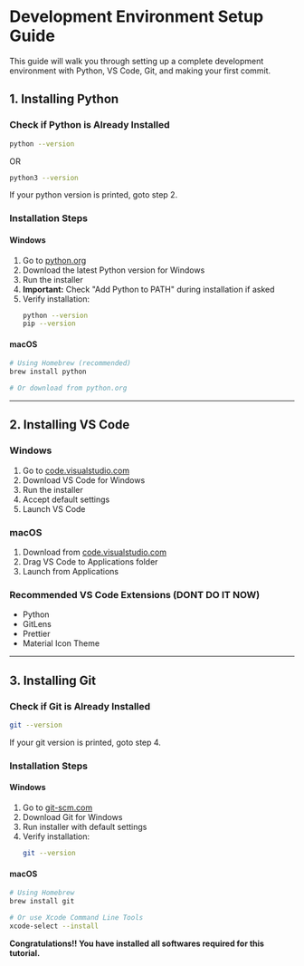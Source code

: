 # Development Environment Setup Guide

This guide will walk you through setting up a complete development environment with Python, VS Code, Git, and making your first commit.

## 1. Installing Python

### Check if Python is Already Installed
```bash
python --version
```
OR
```bash
python3 --version
```
If your python version is printed, goto step 2.

### Installation Steps

#### Windows
1. Go to [python.org](https://www.python.org/downloads/)
2. Download the latest Python version for Windows
3. Run the installer
4. **Important:** Check "Add Python to PATH" during installation if asked
5. Verify installation:
   ```bash
   python --version
   pip --version
   ```

#### macOS
```bash
# Using Homebrew (recommended)
brew install python

# Or download from python.org
```

---

## 2. Installing VS Code

### Windows
1. Go to [code.visualstudio.com](https://code.visualstudio.com/)
2. Download VS Code for Windows
3. Run the installer
4. Accept default settings
5. Launch VS Code

### macOS
1. Download from [code.visualstudio.com](https://code.visualstudio.com/)
2. Drag VS Code to Applications folder
3. Launch from Applications


### Recommended VS Code Extensions (**DONT DO IT NOW**)
- Python
- GitLens
- Prettier
- Material Icon Theme

---

## 3. Installing Git

### Check if Git is Already Installed
```bash
git --version
```
If your git version is printed, goto step 4.

### Installation Steps

#### Windows
1. Go to [git-scm.com](https://git-scm.com/)
2. Download Git for Windows
3. Run installer with default settings
4. Verify installation:
   ```bash
   git --version
   ```

#### macOS
```bash
# Using Homebrew
brew install git

# Or use Xcode Command Line Tools
xcode-select --install
```

**Congratulations!! You have installed all softwares required for this tutorial.**
